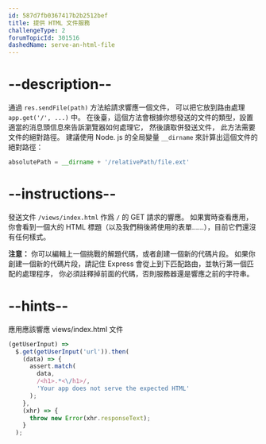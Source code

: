 ```yaml
---
id: 587d7fb0367417b2b2512bef
title: 提供 HTML 文件服務
challengeType: 2
forumTopicId: 301516
dashedName: serve-an-html-file
---
```


# --description--

通過 `res.sendFile(path)` 方法給請求響應一個文件， 可以把它放到路由處理 `app.get('/', ...)` 中。 在後臺，這個方法會根據你想發送的文件的類型，設置適當的消息頭信息來告訴瀏覽器如何處理它， 然後讀取併發送文件， 此方法需要文件的絕對路徑。 建議使用 Node. js 的全局變量 `__dirname` 來計算出這個文件的絕對路徑：

```js
absolutePath = __dirname + '/relativePath/file.ext'
```

# --instructions--

發送文件 `/views/index.html` 作爲 `/` 的 GET 請求的響應。 如果實時查看應用，你會看到一個大的 HTML 標題（以及我們稍後將使用的表單……），目前它們還沒有任何樣式。

**注意：** 你可以編輯上一個挑戰的解題代碼，或者創建一個新的代碼片段。 如果你創建一個新的代碼片段，請記住 Express 會從上到下匹配路由，並執行第一個匹配的處理程序， 你必須註釋掉前面的代碼，否則服務器還是響應之前的字符串。

# --hints--

應用應該響應 views/index.html 文件

```js
(getUserInput) =>
  $.get(getUserInput('url')).then(
    (data) => {
      assert.match(
        data,
        /<h1>.*<\/h1>/,
        'Your app does not serve the expected HTML'
      );
    },
    (xhr) => {
      throw new Error(xhr.responseText);
    }
  );
```

